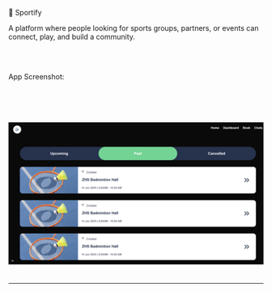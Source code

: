 🏀 Sportify

A platform where people looking for sports groups, partners, or events can connect, play, and build a community.

<br>
<br>

App Screenshot:

<br>
<br>

<p align="center">
  <img 
    src="https://github.com/SivaramNalliboyana/Sportify/blob/main/Screenshot%202025-05-24%20000130.png" 
    alt="App Screenshot" 
    width="600" 
    style="margin: 20px 0;" />
</p>

---

 
 
